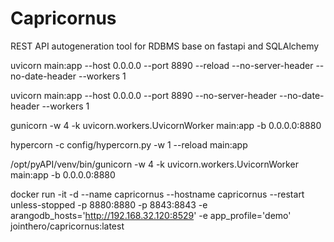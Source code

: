 # Capricornus

REST API autogeneration tool for RDBMS base on fastapi and SQLAlchemy

uvicorn main:app --host 0.0.0.0 --port 8890 --reload --no-server-header --no-date-header --workers 1

uvicorn main:app --host 0.0.0.0 --port 8890 --no-server-header --no-date-header --workers 1

gunicorn -w 4 -k uvicorn.workers.UvicornWorker main:app -b 0.0.0.0:8880

hypercorn -c config/hypercorn.py -w 1 --reload main:app

/opt/pyAPI/venv/bin/gunicorn -w 4 -k uvicorn.workers.UvicornWorker main:app -b 0.0.0.0:8880


docker run -it -d --name capricornus --hostname capricornus --restart unless-stopped -p 8880:8880 -p 8843:8843 -e arangodb_hosts='http://192.168.32.120:8529' -e app_profile='demo' jointhero/capricornus:latest

